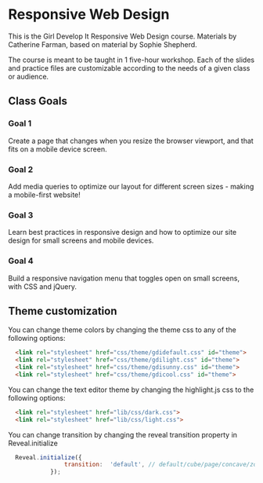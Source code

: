 # Responsive Web Design

This is the Girl Develop It Responsive Web Design course. Materials by Catherine Farman, based on material by Sophie Shepherd.

The course is meant to be taught in 1 five-hour workshop. Each of the slides and practice files are customizable according to the needs of a given class or audience.

## Class Goals

### Goal 1
Create a page that changes when you resize the browser viewport, and that fits on a mobile device screen.

### Goal 2
Add media queries to optimize our layout for different screen sizes - making a mobile-first website!

### Goal 3
Learn best practices in responsive design and how to optimize our site design for small screens and mobile devices.

### Goal 4
Build a responsive navigation menu that toggles open on small screens, with CSS and jQuery.


## Theme customization

You can change theme colors by changing the theme css to any of the following options:
```html
  <link rel="stylesheet" href="css/theme/gdidefault.css" id="theme">
  <link rel="stylesheet" href="css/theme/gdilight.css" id="theme">
  <link rel="stylesheet" href="css/theme/gdisunny.css" id="theme">
  <link rel="stylesheet" href="css/theme/gdicool.css" id="theme">
```
You can change the text editor theme by changing the highlight.js css to the following options:
```html
  <link rel="stylesheet" href="lib/css/dark.css">
  <link rel="stylesheet" href="lib/css/light.css">
```
You can change transition by changing the reveal transition property in Reveal.initialize
```javascript
  Reveal.initialize({
  				transition:  'default', // default/cube/page/concave/zoom/linear/none
  			});
```

